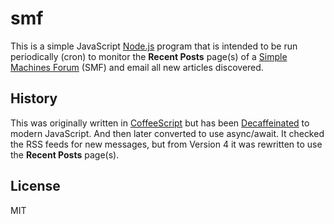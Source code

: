 # smf

This is a simple JavaScript
[Node.js](https://nodejs.org/en/) program
that is intended to be run periodically (cron)
to monitor the **Recent Posts** page(s) of a
[Simple Machines Forum](http://www.simplemachines.org/)
(SMF) and email all new articles discovered.

## History

This was originally written in
[CoffeeScript](http://coffeescript.org/) but
has been
[Decaffeinated](http://decaffeinate-project.org/)
to modern JavaScript. And then later converted
to use async/await. It checked the RSS feeds
for new messages, but from Version 4 it was
rewritten to use the **Recent Posts** page(s).

## License

MIT

